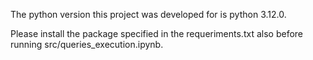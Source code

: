 The python version this project was developed for is python 3.12.0.

Please install the package specified in the requeriments.txt also before running src/queries_execution.ipynb.
